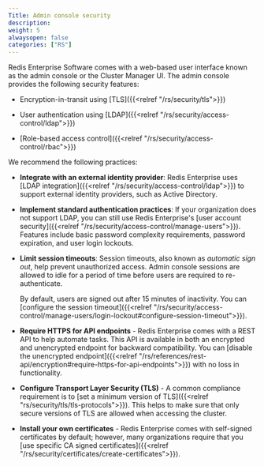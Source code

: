 ```yaml
---
Title: Admin console security
description:
weight: 5
alwaysopen: false
categories: ["RS"]
---
```


Redis Enterprise Software comes with a web-based user interface known as the admin console or the Cluster Manager UI. The admin console provides the following security features:

- Encryption-in-transit using [TLS]({{<relref "/rs/security/tls">}})

- User authentication using [LDAP]({{<relref "/rs/security/access-control/ldap">}})

- [Role-based access control]({{<relref "/rs/security/access-control/rbac">}})

We recommend the following practices:

- **Integrate with an external identity provider**: Redis Enterprise uses [LDAP integration]({{<relref "/rs/security/access-control/ldap">}}) to support external identity providers, such as Active Directory.

- **Implement standard authentication practices**: If your organization does not support LDAP, you can still use Redis Enterprise's [user account security]({{<relref "/rs/security/access-control/manage-users">}}). Features include basic password complexity requirements, password expiration, and user login lockouts.

- **Limit session timeouts**: Session timeouts, also known as _automatic sign out_, help prevent unauthorized access. Admin console sessions are allowed to idle for a period of time before users are required to re-authenticate. 

    By default, users are signed out after 15 minutes of inactivity. You can [configure the session timeout]({{<relref "/rs/security/access-control/manage-users/login-lockout#configure-session-timeout">}}).

- **Require HTTPS for API endpoints** - Redis Enterprise comes with a REST API to help automate tasks. This API is available in both an encrypted and unencrypted endpoint for backward compatibility. You can [disable the unencrypted endpoint]({{<relref "/rs/references/rest-api/encryption#require-https-for-api-endpoints">}}) with no loss in functionality.

- **Configure Transport Layer Security (TLS)** - A common compliance requirement is to [set a minimum version of TLS]({{<relref "rs/security/tls/tls-protocols">}}). This helps to make sure that only secure versions of TLS are allowed when accessing the cluster.

- **Install your own certificates** - Redis Enterprise comes with self-signed certificates by default; however, many organizations require that you [use specific CA signed certificates]({{<relref "/rs/security/certificates/create-certificates">}}).
